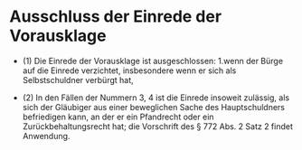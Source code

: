 # Ausschluss der Einrede der Vorausklage

- (1) Die Einrede der Vorausklage ist ausgeschlossen: 1.wenn der Bürge auf die Einrede verzichtet, insbesondere wenn er sich als Selbstschuldner verbürgt hat,

- (2) In den Fällen der Nummern 3, 4 ist die Einrede insoweit zulässig, als sich der Gläubiger aus einer beweglichen Sache des Hauptschuldners befriedigen kann, an der er ein Pfandrecht oder ein Zurückbehaltungsrecht hat; die Vorschrift des § 772 Abs. 2 Satz 2 findet Anwendung.

